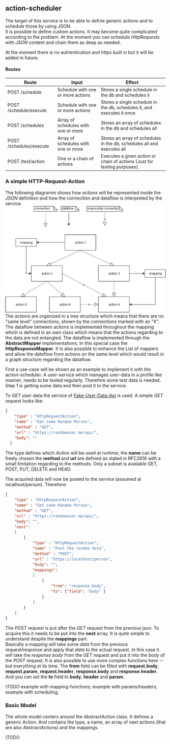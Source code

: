 ## action-scheduler
The target of this service is to be able to define generic actions and to schedule
those by using JSON.</br>
It is possible to define custom actions. It may become quite complicated according to the problem. At the moment you
can schedule *HttpRequests* with *JSON* content and chain them as deep as needed.

At the moment there is no authentication and https built in but it will be added in future.
#### Routes

| Route                   | Input                                | Effect 
|-------------------------|--------------------------------------|------------------
| POST /schedule          | Schedule with one or more actions    | Stores a single schedule in the db and schedules it
| POST /schedule/execute  | Schedule with one or more actions    | Stores a single schedule in the db, schedules it, and executes it once
| POST /schedules         | Array of schedules with one or more  | Stores an array of schedules in the db and schedules all
| POST /schedules/execute | Array of schedules with one or more  | Stores an array of schedules in the db, schedules all and executes all
| POST /test/action       | One or a chain of actions            | Executes a given action or chain of actions (Just for testing purposes).

### A simple HTTP-Request-Action
The following diagramm shows how *actions* will be represented inside the *JSON* definition and how the connection and 
dataflow is interpreted by the service.
![Action Diagram](/img/actions_diagram.png)
The *actions* are organized in a tree structure which means that there are no "same level" connections, shown by the
connections marked with an "X". The dataflow between actions is implemented throughout the mapping which is defined in
an own class which means that the actions regarding to the data are not entangled. The dataflow is implemented through
the **AbstractMapper** implementations. In this special case the **HttpResponseMapper**. It is also possible to enhance
the List of mappers and allow the dataflow from actions on the same level which would result in a graph structure regarding
 the dataflow.

First a use-case will be shown as an example to implement it with the action-scheduler.
A user-service which manages user-data in a profile like manner, needs to be tested regularly.
Therefore some test data is needed. Step 1 is getting some data and then post it to the service.

To *GET* user-data the service of [Fake-User-Data-Api](https://randomuser.me/api/) is used. A simple *GET* request looks like:

```json
{
    "type" : "HttpRequestAction",
    "name" : "Get some Random Person",
    "method" : "GET",
    "url" : "https://randomuser.me/api/",
    "body": ""
  }
```

The type defines which *Action* will be used at runtime, the **name** can be freely chosen the **method** and **url** are defined as stated in RFC2616 with a
small limitation regarding to the methods. Only a subset is available GET, POST, PUT, DELETE and HEAD.

The acquired data will now be posted to the service (assumed at localhost/person). Therefore:
```json
{
    "type" : "HttpRequestAction",
    "name" : "Get some Random Person",
    "method" : "GET",
    "url" : "https://randomuser.me/api/",
    "body": "",
    "next":
    [
        {
            "type" : "HttpRequestAction",
            "name" : "Post the random data",
            "method" : "POST",
            "url" : "https://localhost/person",
            "body": "",
            "mappings": 
            [
                {
                    "from": "response.body",
                    "to": {"field": "body" }
                }
            ]
        }
    ]
}
```

The *POST* request is put after the *GET* request from the previous json. To acquire this it needs to be put
into the **next** array. It is quite simple to understand despite the **mappings** part. </br>
Basically a *mapping* will take some *data* from the previous request/response and apply that *data* to the
actual request. In this case it will take the *response body* from the *GET* request and put it into the *body* of
the *POST* request. It is also possible to use more complex functions here -- but everything at its time.
The **from** field can be filled with **request.body**, **request.param**, **request.header**, **response.body** and **response.header**.
And you can set the **to** field to **body**, **header** and **param**.

\\TODO example with mapping-functions; example with params/headers; example with scheduling;

### Basic Model
The whole model centers around the AbstractAction class. It defines a generic Action. And contains
the type, a name, an array of next actions (that are also AbstractActions) and the mappings.

\\TODO
